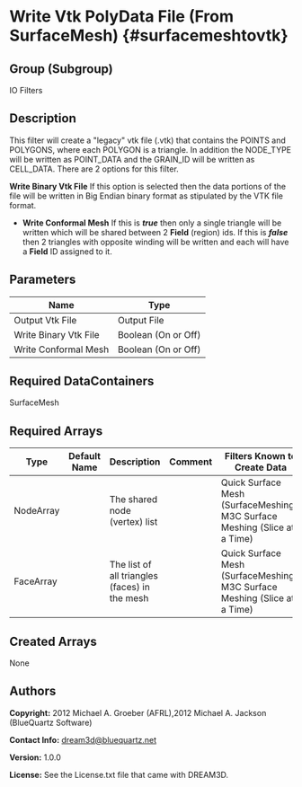 Write Vtk PolyData File (From SurfaceMesh) {#surfacemeshtovtk}
======

## Group (Subgroup) ##
IO Filters

## Description ##
This filter will create a "legacy" vtk file (.vtk) that contains the POINTS and POLYGONS, where each POLYGON is a triangle.
In addition the NODE_TYPE will be written as POINT_DATA and the GRAIN_ID will be written as CELL_DATA. There are 2 options
for this filter.

__Write Binary Vtk File__ If this option is selected then the data portions of the file will be written in Big Endian
binary format as stipulated by the VTK file format.

- __Write Conformal Mesh__ If this is ___true___ then only a single triangle will be written which will be shared
between 2 **Field** (region) ids. If this is ___false___ then 2 triangles with opposite winding will be written and each
will have a **Field** ID assigned to it.



## Parameters ##

| Name | Type |
|------|------|
| Output Vtk File | Output File |
| Write Binary Vtk File | Boolean (On or Off) |
| Write Conformal Mesh | Boolean (On or Off) |

## Required DataContainers ##
SurfaceMesh

## Required Arrays ##

| Type | Default Name | Description | Comment | Filters Known to Create Data |
|------|--------------|-------------|---------|-----|
| NodeArray | | The shared node (vertex) list |   | Quick Surface Mesh (SurfaceMeshing), M3C Surface Meshing (Slice at a Time) |
| FaceArray | | The list of all triangles (faces) in the mesh |   | Quick Surface Mesh (SurfaceMeshing), M3C Surface Meshing (Slice at a Time) |

## Created Arrays ##
None

## Authors ##

**Copyright:** 2012 Michael A. Groeber (AFRL),2012 Michael A. Jackson (BlueQuartz Software)

**Contact Info:** dream3d@bluequartz.net

**Version:** 1.0.0

**License:**  See the License.txt file that came with DREAM3D.



